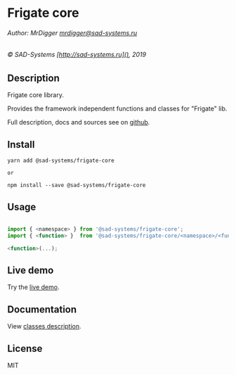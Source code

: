 # Frigate core

###### Author: MrDigger <mrdigger@sad-systems.ru>
###### © SAD-Systems [http://sad-systems.ru](), 2019
   
## Description

Frigate core library.

Provides the framework independent functions and classes for "Frigate" lib.

Full description, docs and sources see on [github](https://github.com/sad-systems/frigate).

## Install

```
yarn add @sad-systems/frigate-core

or 

npm install --save @sad-systems/frigate-core
```

## Usage

```javascript

import { <namespace> } from '@sad-systems/frigate-core';
import { <function> }  from '@sad-systems/frigate-core/<namespace>/<function>';

<function>(...);

````   
    
## Live demo

Try the [live demo](http://frigate.examples.sad-systems.ru/).
  

## Documentation

View [classes description](http://frigate.examples.sad-systems.ru/docs/).
 

## License

MIT
